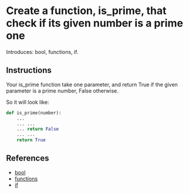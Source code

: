 # Create a function, is_prime, that check if its given number is a prime one

Introduces: bool, functions, if.

## Instructions

Your is_prime function take one parameter, and return True if the
given parameter is a prime number, False otherwise.

So it will look like:
```python
def is_prime(number):
    ...
    ... ...
    ... return False
    ... ...
    return True
```
## References
 - [bool](https://docs.python.org/3/library/stdtypes.html#boolean-operations-and-or-not)
 - [functions](https://docs.python.org/3/tutorial/controlflow.html#defining-functions)
 - [if](https://docs.python.org/3/tutorial/controlflow.html#if-statements)
